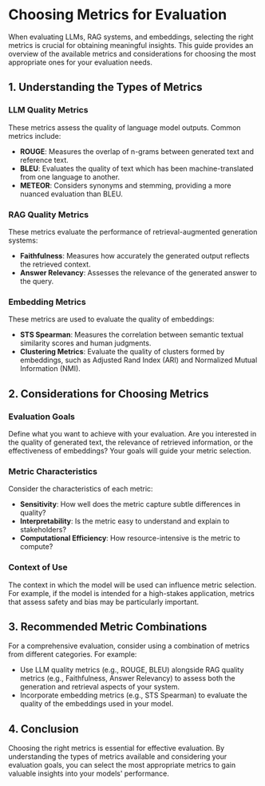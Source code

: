 # Choosing Metrics for Evaluation

When evaluating LLMs, RAG systems, and embeddings, selecting the right metrics is crucial for obtaining meaningful insights. This guide provides an overview of the available metrics and considerations for choosing the most appropriate ones for your evaluation needs.

## 1. Understanding the Types of Metrics

### LLM Quality Metrics
These metrics assess the quality of language model outputs. Common metrics include:
- **ROUGE**: Measures the overlap of n-grams between generated text and reference text.
- **BLEU**: Evaluates the quality of text which has been machine-translated from one language to another.
- **METEOR**: Considers synonyms and stemming, providing a more nuanced evaluation than BLEU.

### RAG Quality Metrics
These metrics evaluate the performance of retrieval-augmented generation systems:
- **Faithfulness**: Measures how accurately the generated output reflects the retrieved context.
- **Answer Relevancy**: Assesses the relevance of the generated answer to the query.

### Embedding Metrics
These metrics are used to evaluate the quality of embeddings:
- **STS Spearman**: Measures the correlation between semantic textual similarity scores and human judgments.
- **Clustering Metrics**: Evaluate the quality of clusters formed by embeddings, such as Adjusted Rand Index (ARI) and Normalized Mutual Information (NMI).

## 2. Considerations for Choosing Metrics

### Evaluation Goals
Define what you want to achieve with your evaluation. Are you interested in the quality of generated text, the relevance of retrieved information, or the effectiveness of embeddings? Your goals will guide your metric selection.

### Metric Characteristics
Consider the characteristics of each metric:
- **Sensitivity**: How well does the metric capture subtle differences in quality?
- **Interpretability**: Is the metric easy to understand and explain to stakeholders?
- **Computational Efficiency**: How resource-intensive is the metric to compute?

### Context of Use
The context in which the model will be used can influence metric selection. For example, if the model is intended for a high-stakes application, metrics that assess safety and bias may be particularly important.

## 3. Recommended Metric Combinations

For a comprehensive evaluation, consider using a combination of metrics from different categories. For example:
- Use LLM quality metrics (e.g., ROUGE, BLEU) alongside RAG quality metrics (e.g., Faithfulness, Answer Relevancy) to assess both the generation and retrieval aspects of your system.
- Incorporate embedding metrics (e.g., STS Spearman) to evaluate the quality of the embeddings used in your model.

## 4. Conclusion

Choosing the right metrics is essential for effective evaluation. By understanding the types of metrics available and considering your evaluation goals, you can select the most appropriate metrics to gain valuable insights into your models' performance.